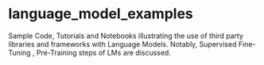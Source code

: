 # language_model_examples
Sample Code, Tutorials and Notebooks illustrating the use of third party libraries and frameworks with Language Models. Notably, Supervised Fine-Tuning , Pre-Training steps of LMs are discussed.
